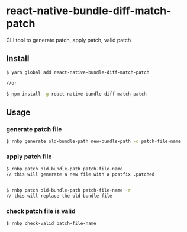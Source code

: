 # react-native-bundle-diff-match-patch

CLI tool to generate patch, apply patch, valid patch

## Install

```bash
$ yarn global add react-native-bundle-diff-match-patch

//or

$ npm install -g react-native-bundle-diff-match-patch
```

## Usage

### generate patch file

```bash
$ rnbp generate old-bundle-path new-bundle-path -o patch-file-name
```

### apply patch file

```bash
$ rnbp patch old-bundle-path patch-file-name
// this will generate a new file with a postfix .patched


$ rnbp patch old-bundle-path patch-file-name -r
// this will replace the old bundle file
```

### check patch file is valid

```bash
$ rnbp check-valid patch-file-name
```
